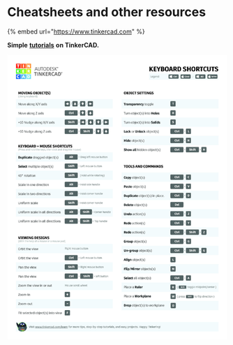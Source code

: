 # Cheatsheets and other resources

{% embed url="https://www.tinkercad.com" %}

**Simple** [**tutorials**](https://www.tinkercad.com/learn/project-gallery;collectionId=OPC41AJJKIKDWDV) **on TinkerCAD.**

![TInkerCAD Cheatsheet](../../.gitbook/assets/tinkercad-keyboard-shortcuts_revised-8-31-182.jpg)




